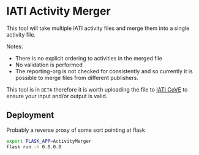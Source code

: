 # IATI Activity Merger

This tool will take multiple IATI activity files and merge them into a single activity file.

Notes:
- There is no explicit ordering to activities in the merged file
- No validation is performed
- The reporting-org is not checked for consistently and so currently it is possible to merge files from different publishers.

This tool is in `BETA` therefore it is worth uploading the file to [IATI CoVE](https://iati.cove.opendataservices.coop/) to ensure your input and/or output is valid.

## Deployment

Probably a reverse proxy of some sort pointing at flask

```bash
export FLASK_APP=ActivityMerger
flask run -h 0.0.0.0
```
